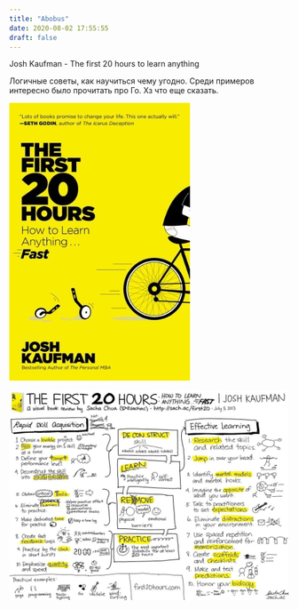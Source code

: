 ```yaml
---
title: "Abobus"
date: 2020-08-02 17:55:55
draft: false
---
```


Josh Kaufman - The first 20 hours to learn anything

Логичные советы, как научиться чему угодно. Среди примеров интересно было прочитать про Го. Хз что еще сказать.

![](/img/vk/s79vhDyq17w.jpg)

![](/img/vk/q3y_Xvclcts.jpg)
